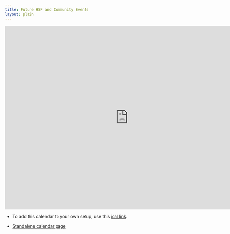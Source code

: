 ```yaml
---
title: Future HSF and Community Events
layout: plain
---
```


<iframe src="https://calendar.google.com/calendar/b/1/embed?height=600&amp;wkst=2&amp;hl=en&amp;bgcolor=%23FFFFFF&amp;src=e4v33e1a1drbncdle1n03ahpcs%40group.calendar.google.com&amp;color=%23865A5A&amp;ctz=Europe%2FZurich" style="border-width:0" width="800" height="600" frameborder="0" scrolling="no"></iframe>

- To add this calendar to your own setup, use this [ical link](https://calendar.google.com/calendar/ical/e4v33e1a1drbncdle1n03ahpcs%40group.calendar.google.com/public/basic.ics).

- [Standalone calendar page](https://calendar.google.com/calendar/embed?src=e4v33e1a1drbncdle1n03ahpcs%40group.calendar.google.com&ctz=Europe/Amsterdam)